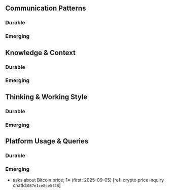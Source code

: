 ## Communication Patterns
### Durable

### Emerging

## Knowledge & Context
### Durable

### Emerging

## Thinking & Working Style
### Durable

### Emerging

## Platform Usage & Queries
### Durable

### Emerging
- asks about Bitcoin price; 1× (first: 2025-09-05) [ref: crypto price inquiry chatId:`087e1ce8ce5f48`]